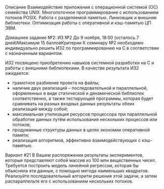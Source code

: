 Описание
Взаимодействие приложения с операционной системой (ОС) семейства UNIX. Многопоточное программирование с использованием потоков POSIX. Работа с разделяемой памятью. Линковщик и внешние библиотеки. Оптимизация работы с оперативной и кэш-памятью ЦП ЭВМ.

Домашнее задание №2: ИЗ №2
До 9 ноября, 18:00 (осталось 7 дней)Максимум 15 балловКритерии
К семинару №2 необходимо индивидуально решить ИЗ2 по программированию на С в соответствии с назначенным вариантом.

ИЗ2 посвящено приобретению навыков системной разработки на C и работы с внешними библиотеками. В качестве результата ИЗ2 ожидается:
* грамотное разбиение проекта на файлы;
* наличие двух реализаций – последовательной и параллельной, оформленных в виде статической и динамической библиотек соответственно, а также тестирующей программы, которая будет сравнивать на разных входных данных результаты обеих реализаций между собой;
* максимальная утилизация ресурсов процессора при параллельной обработке данных путём использования нескольких процессов или потоков;
* продуманные структуры данных в целях экономии оперативной памяти;
* реализация алгоритмов, эффективно взаимодействующих с кэш-памятью.

Вариант #21
В Вашем распоряжении результаты экспериментов, которые представляют собой массив из 100 млн вещественных чисел. Требуется построить модель линейной регрессии, которая бы объясняла эти данные, с помощью метода наименьших квадратов. Реализуйте последовательный алгоритм решения этой задачи, а затем распараллельте его с использованием нескольких потоков.
